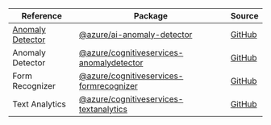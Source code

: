 | Reference | Package | Source |
|---|---|---|
|[Anomaly Detector](ai-anomaly-detector-readme.md)|[@azure/ai-anomaly-detector](https://www.npmjs.com/package/@azure/ai-anomaly-detector)|[GitHub](https://github.com/Azure/azure-sdk-for-js/blob/main/sdk/anomalydetector/ai-anomaly-detector)|
|Anomaly Detector|[@azure/cognitiveservices-anomalydetector](https://www.npmjs.com/package/@azure/cognitiveservices-anomalydetector)|[GitHub](https://github.com/Azure/azure-sdk-for-js/blob/main/)|
|Form Recognizer|[@azure/cognitiveservices-formrecognizer](https://www.npmjs.com/package/@azure/cognitiveservices-formrecognizer)|[GitHub](https://github.com/Azure/azure-sdk-for-js/blob/main/)|
|Text Analytics|[@azure/cognitiveservices-textanalytics](https://www.npmjs.com/package/@azure/cognitiveservices-textanalytics)|[GitHub](https://github.com/Azure/azure-sdk-for-js/blob/main/)|
